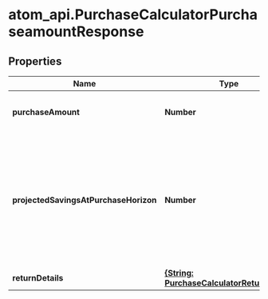 # atom_api.PurchaseCalculatorPurchaseamountResponse

## Properties
Name | Type | Description | Notes
------------ | ------------- | ------------- | -------------
**purchaseAmount** | **Number** | The amount of the major purchase. | 
**projectedSavingsAtPurchaseHorizon** | **Number** | The total amount of savings that are projected to be available at the purchase horizon, expressed in today’s dollars. | 
**returnDetails** | [**{String: PurchaseCalculatorReturnDetail}**](PurchaseCalculatorReturnDetail.md) |  | 


